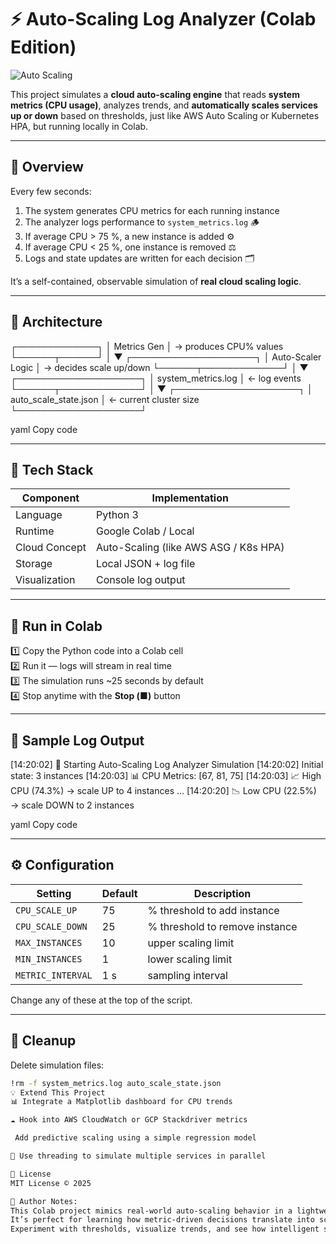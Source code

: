 # ⚡ Auto-Scaling Log Analyzer (Colab Edition)

![Auto Scaling](https://media.tenor.com/CJyTCZrZ_9kAAAAM/adobe-photoshop-pen-tool.gif)

This project simulates a **cloud auto-scaling engine** that reads **system metrics (CPU usage)**, analyzes trends, and **automatically scales services up or down** based on thresholds, just like AWS Auto Scaling or Kubernetes HPA, but running locally in Colab.


-----

## 🚀 Overview

Every few seconds:
1. The system generates CPU metrics for each running instance 
2. The analyzer logs performance to `system_metrics.log` 🪵  
3. If average CPU > 75 %, a new instance is added ⚙️  
4. If average CPU < 25 %, one instance is removed ⚖️  
5. Logs and state updates are written for each decision 🗂️  

It’s a self-contained, observable simulation of **real cloud scaling logic**.

---

## 🧱 Architecture

┌─────────────┐
│ Metrics Gen │ → produces CPU% values
└──────┬──────┘
│
▼
┌────────────────────┐
│ Auto-Scaler Logic │ → decides scale up/down
└──────┬─────────────┘
│
▼
┌────────────────────┐
│ system_metrics.log │ ← log events
└──────┬─────────────┘
│
▼
┌────────────────────┐
│ auto_scale_state.json │ ← current cluster size
└────────────────────┘

yaml
Copy code

---

## 🧰 Tech Stack

| Component | Implementation |
|------------|----------------|
| Language | Python 3 |
| Runtime | Google Colab / Local |
| Cloud Concept | Auto-Scaling (like AWS ASG / K8s HPA) |
| Storage | Local JSON + log file |
| Visualization | Console log output |

---

## 🧪 Run in Colab

1️⃣ Copy the Python code into a Colab cell  
2️⃣ Run it — logs will stream in real time  
3️⃣ The simulation runs ~25 seconds by default  
4️⃣ Stop anytime with the **Stop (■)** button  

---

## 🧾 Sample Log Output

[14:20:02] 🚀 Starting Auto-Scaling Log Analyzer Simulation
[14:20:02] Initial state: 3 instances
[14:20:03] 📊 CPU Metrics: [67, 81, 75]
[14:20:03] 📈 High CPU (74.3%) → scale UP to 4 instances
...
[14:20:20] 📉 Low CPU (22.5%) → scale DOWN to 2 instances

yaml
Copy code

---

## ⚙️ Configuration

| Setting | Default | Description |
|----------|----------|-------------|
| `CPU_SCALE_UP` | 75 | % threshold to add instance |
| `CPU_SCALE_DOWN` | 25 | % threshold to remove instance |
| `MAX_INSTANCES` | 10 | upper scaling limit |
| `MIN_INSTANCES` | 1 | lower scaling limit |
| `METRIC_INTERVAL` | 1 s | sampling interval |

Change any of these at the top of the script.

---

## 🧹 Cleanup

Delete simulation files:
```bash
!rm -f system_metrics.log auto_scale_state.json
💡 Extend This Project
📊 Integrate a Matplotlib dashboard for CPU trends

☁️ Hook into AWS CloudWatch or GCP Stackdriver metrics

 Add predictive scaling using a simple regression model

🔄 Use threading to simulate multiple services in parallel

🪪 License
MIT License © 2025

💬 Author Notes:
This Colab project mimics real-world auto-scaling behavior in a lightweight, local way.
It’s perfect for learning how metric-driven decisions translate into scaling actions, without deploying any real infrastructure.
Experiment with thresholds, visualize trends, and see how intelligent scaling works! ⚙️📈
